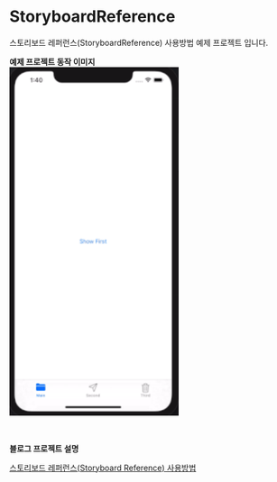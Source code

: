 # StoryboardReference
스토리보드 레퍼런스(StoryboardReference) 사용방법 예제 프로젝트 입니다.

**예제 프로젝트 동작 이미지**<br>
<img src="Resource/storyboardReference.gif" width="300"/>

<br>

**블로그 프로젝트 설명**<br>

[스토리보드 레퍼런스(Storyboard Reference) 사용방법](https://swieeft.github.io/2020/02/24/StoryboardReference.html)
